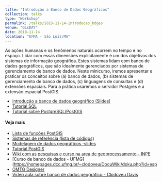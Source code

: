 ```yaml
---
title: "Introdução a Banco de Dados Geográficos"
collection: talks
type: "Workshop"
permalink: /talks/2018-11-14-introducao_bdgeo
venue: "GisDAY"
date: 2018-11-14
location: "UFMA - São Luís/MA"
---
```


As ações humanas e os fenômenos naturais ocorrem no tempo e no espaço. Lidar com essas dimensões explicitamente é um dos objetivos dos sistemas de informação geográfica. Estes sistemas lidam com banco de dados geográficos,  que são idealmente gerenciados por sistemas de gerenciamento de banco de dados. Neste minicurso, iremos apresentar  e praticar os conceitos sobre (a) banco de dados, (b) sistemas de gerenciamento de banco de dados, (c) linguagens de consultas e (d) extensões espaciais. Para a prática usaremos o servidor Postgres e a extensão espacial PostGIS.


* [Introdução a banco de dados geográfico (Slides) ](https://profsergiocosta.github.io/slides/minicurso_introducao_bdgeo.pdf)
* [Tutorial SQL](https://www.w3schools.com/sql/)
* [Tutorial sobre PostgreSQL/PostGIS](../notes/tutorialbdgeo)

#### Veja mais
* [Lista de funções PostGIS](https://postgis.net/docs/manual-2.4/PostGIS_Special_Functions_Index.html)
* [Sistemas de referência (lista de códigos)](http://www.processamentodigital.com.br/2013/07/27/lista-dos-codigos-epsg-mais-utilizados-no-brasil/)
* [Modelagem de dados geográficos -slides](https://pt.slideshare.net/skosta/modelagem-de-dados-geogrficos)
* [Tutorial PostGIS](https://learn.boundlessgeo.com/series/postgis/intro-to-postgis)
* [Wiki com as pesquisas e curso na area de geoprocessamento - INPE](http://wiki.dpi.inpe.br/doku.php)
* [Curso de banco de dados - UFMG](https://homepages.dcc.ufmg.br/~clodoveu/DocuWiki/doku.php?id=esp
* [OMTG Designer](http://aqui.io/omtg/)
* [Vídeo aula sobre banco de dados geográfico - Clodoveu Davis](https://www.youtube.com/playlist?list=PLCg7FtryEAIlBZR_vWYQ7MenD8b9K5xiP)
